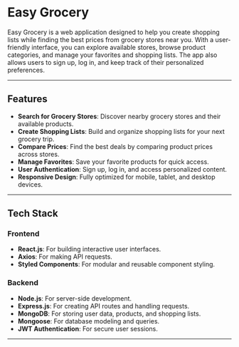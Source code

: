 # Easy Grocery

Easy Grocery is a web application designed to help you create shopping lists while finding the best prices from grocery stores near you. With a user-friendly interface, you can explore available stores, browse product categories, and manage your favorites and shopping lists. The app also allows users to sign up, log in, and keep track of their personalized preferences.

---

## Features

- **Search for Grocery Stores**: Discover nearby grocery stores and their available products.
- **Create Shopping Lists**: Build and organize shopping lists for your next grocery trip.
- **Compare Prices**: Find the best deals by comparing product prices across stores.
- **Manage Favorites**: Save your favorite products for quick access.
- **User Authentication**: Sign up, log in, and access personalized content.
- **Responsive Design**: Fully optimized for mobile, tablet, and desktop devices.

---

## Tech Stack

### Frontend
- **React.js**: For building interactive user interfaces.
- **Axios**: For making API requests.
- **Styled Components**: For modular and reusable component styling.

### Backend
- **Node.js**: For server-side development.
- **Express.js**: For creating API routes and handling requests.
- **MongoDB**: For storing user data, products, and shopping lists.
- **Mongoose**: For database modeling and queries.
- **JWT Authentication**: For secure user sessions.

---
